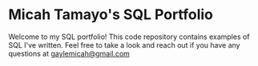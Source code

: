 # Micah Tamayo's SQL Portfolio
Welcome to my SQL portfolio! This code repository contains examples of SQL I've written. Feel free to take a look and reach out if you have any questions at gaylemicah@gmail.com
